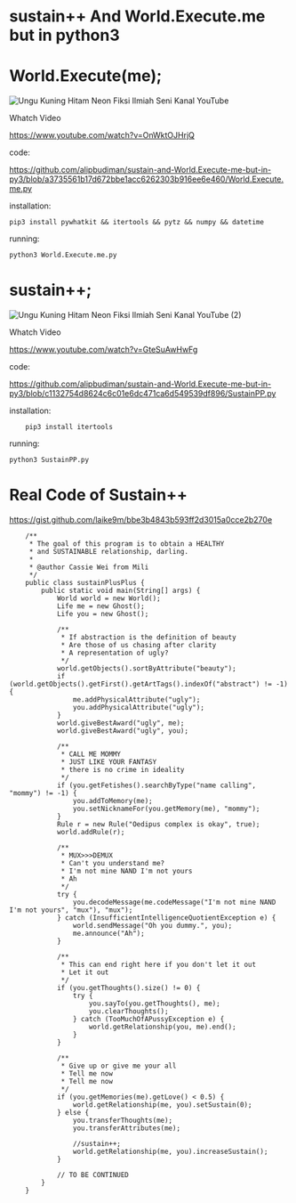 # sustain++ And World.Execute.me but in python3


# World.Execute(me);

![Ungu Kuning Hitam Neon Fiksi Ilmiah Seni Kanal YouTube](https://user-images.githubusercontent.com/82330418/137039756-2f5477ce-a791-48cf-a1f2-660896702f39.png)

Whatch Video

https://www.youtube.com/watch?v=OnWktOJHrjQ

code:

https://github.com/alipbudiman/sustain-and-World.Execute-me-but-in-py3/blob/a3735561b17d672bbe1acc6262303b916ee6e460/World.Execute.me.py

installation:
    
    pip3 install pywhatkit && itertools && pytz && numpy && datetime

running:
    
    python3 World.Execute.me.py

# sustain++;

![Ungu Kuning Hitam Neon Fiksi Ilmiah Seni Kanal YouTube (2)](https://user-images.githubusercontent.com/82330418/137043193-aab3ba9f-3c22-409e-8e49-b03a6a6a28fb.png)

Whatch Video

https://www.youtube.com/watch?v=GteSuAwHwFg

code:

https://github.com/alipbudiman/sustain-and-World.Execute-me-but-in-py3/blob/c1132754d8624c6c01e6dc471ca6d549539df896/SustainPP.py

installation:

        pip3 install itertools

running:
    
    python3 SustainPP.py
    
    
# Real Code of Sustain++

https://gist.github.com/laike9m/bbe3b4843b593ff2d3015a0cce2b270e


        /**
         * The goal of this program is to obtain a HEALTHY
         * and SUSTAINABLE relationship, darling.
         *
         * @author Cassie Wei from Mili
         */
        public class sustainPlusPlus {
            public static void main(String[] args) {
                World world = new World();
                Life me = new Ghost();
                Life you = new Ghost();

                /**
                 * If abstraction is the definition of beauty
                 * Are those of us chasing after clarity
                 * A representation of ugly?
                 */
                world.getObjects().sortByAttribute("beauty");
                if (world.getObjects().getFirst().getArtTags().indexOf("abstract") != -1) {
                    me.addPhysicalAttribute("ugly");
                    you.addPhysicalAttribute("ugly");
                }
                world.giveBestAward("ugly", me);
                world.giveBestAward("ugly", you);

                /**
                 * CALL ME MOMMY
                 * JUST LIKE YOUR FANTASY
                 * there is no crime in ideality
                 */
                if (you.getFetishes().searchByType("name calling", "mommy") != -1) {
                    you.addToMemory(me);
                    you.setNicknameFor(you.getMemory(me), "mommy");
                }
                Rule r = new Rule("Oedipus complex is okay", true);
                world.addRule(r);

                /** 
                 * MUX>>>DEMUX
                 * Can't you understand me?
                 * I'm not mine NAND I'm not yours
                 * Ah
                 */
                try {
                    you.decodeMessage(me.codeMessage("I'm not mine NAND I'm not yours", "mux"), "mux");
                } catch (InsufficientIntelligenceQuotientException e) {
                    world.sendMessage("Oh you dummy.", you);
                    me.announce("Ah");
                }

                /**
                 * This can end right here if you don't let it out
                 * Let it out
                 */
                if (you.getThoughts().size() != 0) {
                    try {
                        you.sayTo(you.getThoughts(), me);
                        you.clearThoughts();
                    } catch (TooMuchOfAPussyException e) {
                        world.getRelationship(you, me).end();
                    }
                }

                /**
                 * Give up or give me your all
                 * Tell me now
                 * Tell me now
                 */
                if (you.getMemories(me).getLove() < 0.5) {
                    world.getRelationship(me, you).setSustain(0);
                } else {
                    you.transferThoughts(me);
                    you.transferAttributes(me);

                    //sustain++;
                    world.getRelationship(me, you).increaseSustain();
                }

                // TO BE CONTINUED
            }
        }
